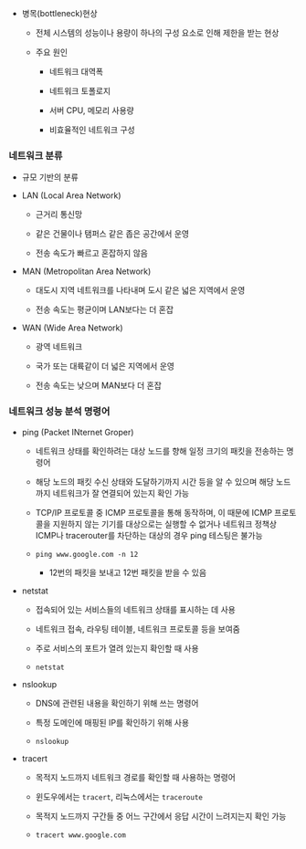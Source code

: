 - 병목(bottleneck)현상
  
  - 전체 시스템의 성능이나 용량이 하나의 구성 요소로 인해 제한을 받는 현상
  
  - 주요 원인
    
    - 네트워크 대역폭
    
    - 네트워크 토폴로지
    
    - 서버 CPU, 메모리 사용량
    
    - 비효율적인 네트워크 구성

### 네트워크 분류

-  규모 기반의 분류
  
  - LAN (Local Area Network)
    
    - 근거리 통신망
    
    - 같은 건물이나 탬퍼스 같은 좁은 공간에서 운영
    
    - 전송 속도가 빠르고 혼잡하지 않음
  
  - MAN (Metropolitan Area Network)
    
    - 대도시 지역 네트워크를 나타내며 도시 같은 넓은 지역에서 운영
    
    - 전송 속도는 평균이며 LAN보다는 더 혼잡
  
  - WAN (Wide Area Network)
    
    - 광역 네트워크
    
    - 국가 또는 대륙같이 더 넓은 지역에서 운영
    
    - 전송 속도는 낮으며 MAN보다 더 혼잡

### 네트워크 성능 분석 명령어

- ping (Packet INternet Groper)
  
  - 네트워크 상태를 확인하려는 대상 노드를 향해 일정 크기의 패킷을 전송하는 명령어
  
  - 해당 노드의 패킷 수신 상태와 도달하기까지 시간 등을 알 수 있으며 해당 노드까지 네트워크가 잘 연결되어 있는지 확인 가능
  
  - TCP/IP 프로토콜 중 ICMP 프로토콜을 통해 동작하며, 이 때문에 ICMP 프로토콜을 지원하지 않는 기기를 대상으로는 실행할 수 없거나 네트워크 정책상 ICMP나 tracerouter를 차단하는 대상의 경우 ping 테스팅은 불가능
  
  - `ping www.google.com -n 12`
    
    - 12번의 패킷을 보내고 12번 패킷을 받을 수 있음

- netstat
  
  - 접속되어 있는 서비스들의 네트워크 상태를 표시하는 데 사용
  
  - 네트워크 접속, 라우팅 테이블, 네트워크 프로토콜 등을 보여줌
  
  - 주로 서비스의 포트가 열려 있는지 확인할 때 사용
  
  - `netstat`

- nslookup
  
  - DNS에 관련된 내용을 확인하기 위해 쓰는 명령어
  
  - 특정 도메인에 매핑된 IP를 확인하기 위해 사용
  
  - `nslookup`

- tracert
  
  - 목적지 노드까지 네트워크 경로를 확인할 때 사용하는 명령어
  
  - 윈도우에서는 `tracert`, 리눅스에서는 `traceroute`
  
  - 목적지 노드까지 구간들 중 어느 구간에서 응답 시간이 느려지는지 확인 가능
  
  - `tracert www.google.com`
